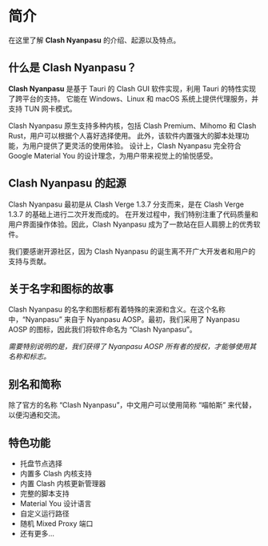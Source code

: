 # 简介

在这里了解 **Clash Nyanpasu** 的介绍、起源以及特点。

## 什么是 Clash Nyanpasu？

**Clash Nyanpasu** 是基于 Tauri 的 Clash GUI 软件实现，利用 Tauri 的特性实现了跨平台的支持。
它能在 Windows、Linux 和 macOS 系统上提供代理服务，并支持 TUN 网卡模式。

Clash Nyanpasu 原生支持多种内核，包括 Clash Premium、Mihomo 和 Clash Rust，用户可以根据个人喜好选择使用。
此外，该软件内置强大的脚本处理功能，为用户提供了更灵活的使用体验。
设计上，Clash Nyanpasu 完全符合 Google Material You 的设计理念，为用户带来视觉上的愉悦感受。

## Clash Nyanpasu 的起源

Clash Nyanpasu 最初是从 Clash Verge 1.3.7 分支而来，是在 Clash Verge 1.3.7 的基础上进行二次开发而成的。
在开发过程中，我们特别注重了代码质量和用户界面操作体验。因此，Clash Nyanpasu 成为了一款站在巨人肩膀上的优秀软件。

我们要感谢开源社区，因为 Clash Nyanpasu 的诞生离不开广大开发者和用户的支持与贡献。

## 关于名字和图标的故事

Clash Nyanpasu 的名字和图标都有着特殊的来源和含义。在这个名称中，“Nyanpasu” 来自于 Nyanpasu AOSP。最初，我们采用了 Nyanpasu AOSP 的图标，因此我们将软件命名为 “Clash Nyanpasu”。

_需要特别说明的是，我们获得了 Nyanpasu AOSP 所有者的授权，才能够使用其名称和标志。_

## 别名和简称

除了官方的名称 “Clash Nyanpasu”，中文用户可以使用简称 “喵帕斯” 来代替，以便沟通和交流。

## 特色功能

- 托盘节点选择
- 内置多 Clash 内核支持
- 内置 Clash 内核更新管理器
- 完整的脚本支持
- Material You 设计语言
- 自定义运行路径
- 随机 Mixed Proxy 端口
- 还有更多...
